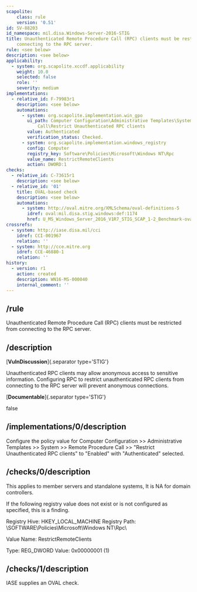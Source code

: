 ```yaml
---
scapolite:
    class: rule
    version: '0.51'
id: SV-88203
id_namespace: mil.disa.Windows-Server-2016-STIG
title: Unauthenticated Remote Procedure Call (RPC) clients must be restricted from
    connecting to the RPC server.
rule: <see below>
description: <see below>
applicability:
  - system: org.scapolite.xccdf.applicability
    weight: 10.0
    selected: false
    role: ''
    severity: medium
implementations:
  - relative_id: F-79983r1
    description: <see below>
    automations:
      - system: org.scapolite.implementation.win_gpo
        ui_path: Computer Configuration\Administrative Templates\System\Remote Procedure
            Call\Restrict Unauthenticated RPC clients
        value: Authenticated
        verification_status: Checked.
      - system: org.scapolite.implementation.windows_registry
        config: Computer
        registry_key: Software\Policies\Microsoft\Windows NT\Rpc
        value_name: RestrictRemoteClients
        action: DWORD:1
checks:
  - relative_id: C-73615r1
    description: <see below>
  - relative_id: '01'
    title: OVAL-based check
    description: <see below>
    automations:
      - system: http://oval.mitre.org/XMLSchema/oval-definitions-5
        idref: oval:mil.disa.stig.windows:def:1174
        href: U_MS_Windows_Server_2016_V1R7_STIG_SCAP_1-2_Benchmark-oval.xml
crossrefs:
  - system: http://iase.disa.mil/cci
    idref: CCI-001967
    relation: ''
  - system: http://cce.mitre.org
    idref: CCE-46880-1
    relation: ''
history:
  - version: r1
    action: created
    description: WN16-MS-000040
    internal_comment: ''
---
```



## /rule

Unauthenticated Remote Procedure Call (RPC) clients must be restricted from connecting to the RPC server.

## /description

[**VulnDiscussion**]{.separator type='STIG'}

Unauthenticated RPC clients may allow anonymous access to sensitive information. Configuring RPC to restrict unauthenticated RPC clients from connecting to the RPC server will prevent anonymous connections.

[**Documentable**]{.separator type='STIG'}

false

## /implementations/0/description

Configure the policy value for Computer Configuration >> Administrative Templates >> System >> Remote Procedure Call >> "Restrict Unauthenticated RPC clients" to "Enabled" with "Authenticated" selected.

## /checks/0/description

This applies to member servers and standalone systems, It is NA for domain controllers.

If the following registry value does not exist or is not configured as specified, this is a finding.

Registry Hive:  HKEY_LOCAL_MACHINE
Registry Path:  \SOFTWARE\Policies\Microsoft\Windows NT\Rpc\

Value Name:  RestrictRemoteClients

Type:  REG_DWORD
Value:  0x00000001 (1)

## /checks/1/description

IASE supplies an OVAL check.
